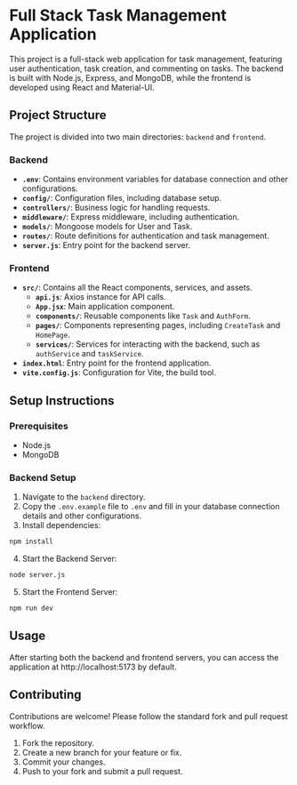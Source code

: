 # Full Stack Task Management Application

This project is a full-stack web application for task management, featuring user authentication, task creation, and commenting on tasks. The backend is built with Node.js, Express, and MongoDB, while the frontend is developed using React and Material-UI.

## Project Structure

The project is divided into two main directories: `backend` and `frontend`.

### Backend

- **`.env`**: Contains environment variables for database connection and other configurations.
- **`config/`**: Configuration files, including database setup.
- **`controllers/`**: Business logic for handling requests.
- **`middleware/`**: Express middleware, including authentication.
- **`models/`**: Mongoose models for User and Task.
- **`routes/`**: Route definitions for authentication and task management.
- **`server.js`**: Entry point for the backend server.

### Frontend

- **`src/`**: Contains all the React components, services, and assets.
  - **`api.js`**: Axios instance for API calls.
  - **`App.jsx`**: Main application component.
  - **`components/`**: Reusable components like `Task` and `AuthForm`.
  - **`pages/`**: Components representing pages, including `CreateTask` and `HomePage`.
  - **`services/`**: Services for interacting with the backend, such as `authService` and `taskService`.
- **`index.html`**: Entry point for the frontend application.
- **`vite.config.js`**: Configuration for Vite, the build tool.

## Setup Instructions

### Prerequisites

- Node.js
- MongoDB

### Backend Setup

1. Navigate to the `backend` directory.
2. Copy the `.env.example` file to `.env` and fill in your database connection details and other configurations.
3. Install dependencies:

```sh
npm install
```

4. Start the Backend Server:
```sh
node server.js 
```

5. Start the Frontend Server:
```sh
npm run dev
```

## Usage

After starting both the backend and frontend servers, you can access the application at http://localhost:5173 by default.

## Contributing

Contributions are welcome! Please follow the standard fork and pull request workflow.

1. Fork the repository.
2. Create a new branch for your feature or fix.
3. Commit your changes.
4. Push to your fork and submit a pull request.
